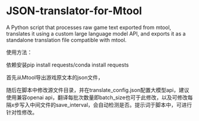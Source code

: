 # JSON-translator-for-Mtool
A Python script that processes raw game text exported from mtool, translates it using a custom large language model API, and exports it as a standalone translation file compatible with mtool.

使用方法：

依赖安装pip install requests/conda install requests

首先从Mtool导出游戏原文本的json文件，

随后在脚本中修改源文件目录，并在translate_config.json配置大模型api，建议使用兼容openai api，翻译每批次数量即batch_size也可于此修改，以及可修改每隔x步写入中间文件的save_interval，会自动检测是否。提示词于脚本中，可进行针对性修改。
